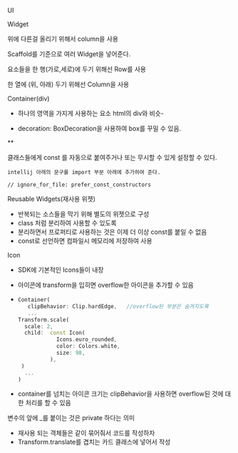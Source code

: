 UI

Widget

위에 다른걸 올리기 위해서 column을 사용  

Scaffold를 기준으로 여러 Widget을 넣어준다.



요소들을 한 행(가로,세로)에 두기 위해선 Row를 사용

한 열에 (위, 아래) 두기 위해선 Column을 사용



Container(div) 

- 하나의 영역을 가지게 사용하는 요소 html의 div와 비슷- 


- decoration: BoxDecoration을 사용하여 box를 꾸밀 수 있음.

**

클래스들에게 const 를  자동으로 붙여주거나 또는 무시할 수 있게 설정할 수 있다.

```
intellij 아래의 문구를 import 부분 아래에 추가하여 준다.

// ignore_for_file: prefer_const_constructors
```





Reusable Widgets(재사용 위젯)

- 반복되는 소스들을 막기 위해 별도의 위젯으로 구성
- class 처럼 분리하여 사용할 수 있도록
- 분리하면서 프로퍼티로 사용하는 것은 이제 더 이상 const를 붙일 수 없음
- const로 선언하면 컴파일시 메모리에 저장하여 사용



Icon

- SDK에 기본적인 Icons들이 내장

- 아이콘에 transform을 입히면 overflow한 아이콘을 추가할 수 있음

- ```dart
  Container(
     clipBehavior: Clip.hardEdge,	//overflow된 부분은 숨겨지도록
     ...
  Transform.scale(
    scale: 2,
    child:  const Icon(
              Icons.euro_rounded,
              color: Colors.white,
              size: 98,
    		),
   )
    ...
  )
  ```

- container를 넘치는 아이콘 크기는 clipBehavior을 사용하면 overflow된 것에 대한 처리를 할 수 있음

변수의 앞에 _를 붙이는 것은 private 하다는 의미

- 재사용 되는 객체들은 같이 묶어줘서 코드를 작성하자
- Transform.translate를 겹치는 카드 클래스에 넣어서 작성